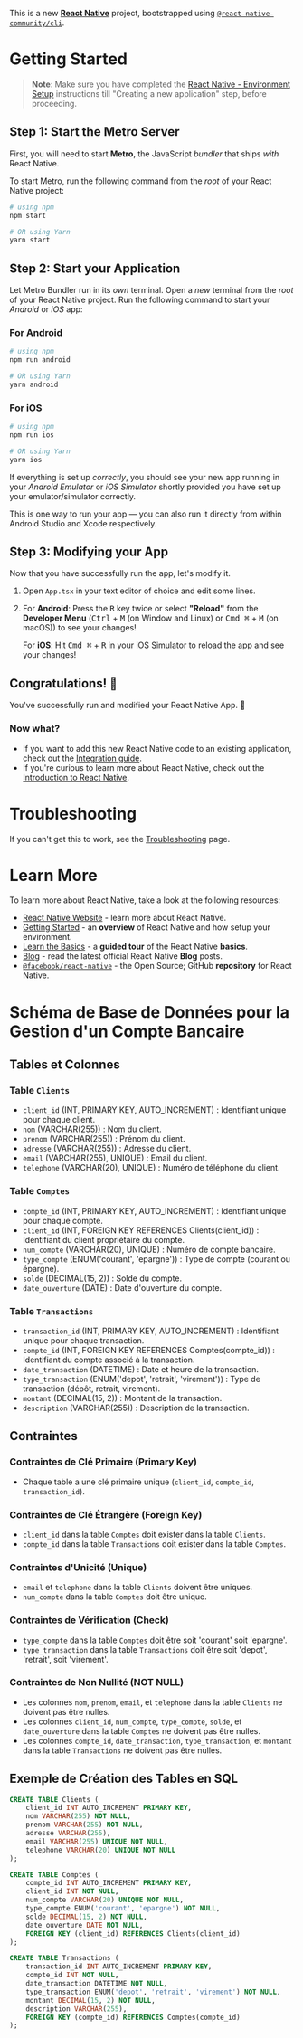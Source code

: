This is a new [**React Native**](https://reactnative.dev) project, bootstrapped using [`@react-native-community/cli`](https://github.com/react-native-community/cli).

# Getting Started

>**Note**: Make sure you have completed the [React Native - Environment Setup](https://reactnative.dev/docs/environment-setup) instructions till "Creating a new application" step, before proceeding.

## Step 1: Start the Metro Server

First, you will need to start **Metro**, the JavaScript _bundler_ that ships _with_ React Native.

To start Metro, run the following command from the _root_ of your React Native project:

```bash
# using npm
npm start

# OR using Yarn
yarn start
```

## Step 2: Start your Application

Let Metro Bundler run in its _own_ terminal. Open a _new_ terminal from the _root_ of your React Native project. Run the following command to start your _Android_ or _iOS_ app:

### For Android

```bash
# using npm
npm run android

# OR using Yarn
yarn android
```

### For iOS

```bash
# using npm
npm run ios

# OR using Yarn
yarn ios
```

If everything is set up _correctly_, you should see your new app running in your _Android Emulator_ or _iOS Simulator_ shortly provided you have set up your emulator/simulator correctly.

This is one way to run your app — you can also run it directly from within Android Studio and Xcode respectively.

## Step 3: Modifying your App

Now that you have successfully run the app, let's modify it.

1. Open `App.tsx` in your text editor of choice and edit some lines.
2. For **Android**: Press the <kbd>R</kbd> key twice or select **"Reload"** from the **Developer Menu** (<kbd>Ctrl</kbd> + <kbd>M</kbd> (on Window and Linux) or <kbd>Cmd ⌘</kbd> + <kbd>M</kbd> (on macOS)) to see your changes!

   For **iOS**: Hit <kbd>Cmd ⌘</kbd> + <kbd>R</kbd> in your iOS Simulator to reload the app and see your changes!

## Congratulations! :tada:

You've successfully run and modified your React Native App. :partying_face:

### Now what?

- If you want to add this new React Native code to an existing application, check out the [Integration guide](https://reactnative.dev/docs/integration-with-existing-apps).
- If you're curious to learn more about React Native, check out the [Introduction to React Native](https://reactnative.dev/docs/getting-started).

# Troubleshooting

If you can't get this to work, see the [Troubleshooting](https://reactnative.dev/docs/troubleshooting) page.

# Learn More

To learn more about React Native, take a look at the following resources:

- [React Native Website](https://reactnative.dev) - learn more about React Native.
- [Getting Started](https://reactnative.dev/docs/environment-setup) - an **overview** of React Native and how setup your environment.
- [Learn the Basics](https://reactnative.dev/docs/getting-started) - a **guided tour** of the React Native **basics**.
- [Blog](https://reactnative.dev/blog) - read the latest official React Native **Blog** posts.
- [`@facebook/react-native`](https://github.com/facebook/react-native) - the Open Source; GitHub **repository** for React Native.
# Schéma de Base de Données pour la Gestion d'un Compte Bancaire

## Tables et Colonnes

### Table `Clients`
- `client_id` (INT, PRIMARY KEY, AUTO_INCREMENT) : Identifiant unique pour chaque client.
- `nom` (VARCHAR(255)) : Nom du client.
- `prenom` (VARCHAR(255)) : Prénom du client.
- `adresse` (VARCHAR(255)) : Adresse du client.
- `email` (VARCHAR(255), UNIQUE) : Email du client.
- `telephone` (VARCHAR(20), UNIQUE) : Numéro de téléphone du client.

### Table `Comptes`
- `compte_id` (INT, PRIMARY KEY, AUTO_INCREMENT) : Identifiant unique pour chaque compte.
- `client_id` (INT, FOREIGN KEY REFERENCES Clients(client_id)) : Identifiant du client propriétaire du compte.
- `num_compte` (VARCHAR(20), UNIQUE) : Numéro de compte bancaire.
- `type_compte` (ENUM('courant', 'epargne')) : Type de compte (courant ou épargne).
- `solde` (DECIMAL(15, 2)) : Solde du compte.
- `date_ouverture` (DATE) : Date d'ouverture du compte.

### Table `Transactions`
- `transaction_id` (INT, PRIMARY KEY, AUTO_INCREMENT) : Identifiant unique pour chaque transaction.
- `compte_id` (INT, FOREIGN KEY REFERENCES Comptes(compte_id)) : Identifiant du compte associé à la transaction.
- `date_transaction` (DATETIME) : Date et heure de la transaction.
- `type_transaction` (ENUM('depot', 'retrait', 'virement')) : Type de transaction (dépôt, retrait, virement).
- `montant` (DECIMAL(15, 2)) : Montant de la transaction.
- `description` (VARCHAR(255)) : Description de la transaction.

## Contraintes

### Contraintes de Clé Primaire (Primary Key)
- Chaque table a une clé primaire unique (`client_id`, `compte_id`, `transaction_id`).

### Contraintes de Clé Étrangère (Foreign Key)
- `client_id` dans la table `Comptes` doit exister dans la table `Clients`.
- `compte_id` dans la table `Transactions` doit exister dans la table `Comptes`.

### Contraintes d'Unicité (Unique)
- `email` et `telephone` dans la table `Clients` doivent être uniques.
- `num_compte` dans la table `Comptes` doit être unique.

### Contraintes de Vérification (Check)
- `type_compte` dans la table `Comptes` doit être soit 'courant' soit 'epargne'.
- `type_transaction` dans la table `Transactions` doit être soit 'depot', 'retrait', soit 'virement'.

### Contraintes de Non Nullité (NOT NULL)
- Les colonnes `nom`, `prenom`, `email`, et `telephone` dans la table `Clients` ne doivent pas être nulles.
- Les colonnes `client_id`, `num_compte`, `type_compte`, `solde`, et `date_ouverture` dans la table `Comptes` ne doivent pas être nulles.
- Les colonnes `compte_id`, `date_transaction`, `type_transaction`, et `montant` dans la table `Transactions` ne doivent pas être nulles.

## Exemple de Création des Tables en SQL

```sql
CREATE TABLE Clients (
    client_id INT AUTO_INCREMENT PRIMARY KEY,
    nom VARCHAR(255) NOT NULL,
    prenom VARCHAR(255) NOT NULL,
    adresse VARCHAR(255),
    email VARCHAR(255) UNIQUE NOT NULL,
    telephone VARCHAR(20) UNIQUE NOT NULL
);

CREATE TABLE Comptes (
    compte_id INT AUTO_INCREMENT PRIMARY KEY,
    client_id INT NOT NULL,
    num_compte VARCHAR(20) UNIQUE NOT NULL,
    type_compte ENUM('courant', 'epargne') NOT NULL,
    solde DECIMAL(15, 2) NOT NULL,
    date_ouverture DATE NOT NULL,
    FOREIGN KEY (client_id) REFERENCES Clients(client_id)
);

CREATE TABLE Transactions (
    transaction_id INT AUTO_INCREMENT PRIMARY KEY,
    compte_id INT NOT NULL,
    date_transaction DATETIME NOT NULL,
    type_transaction ENUM('depot', 'retrait', 'virement') NOT NULL,
    montant DECIMAL(15, 2) NOT NULL,
    description VARCHAR(255),
    FOREIGN KEY (compte_id) REFERENCES Comptes(compte_id)
);
